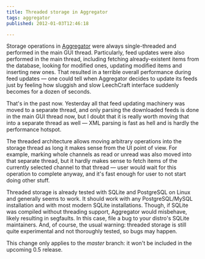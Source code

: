 ```yaml
---
title: Threaded storage in Aggregator
tags: aggregator
published: 2012-01-03T12:46:18

---
```


Storage operations in [Aggregator](/plugins-aggregator) were always
single-threaded and performed in the main GUI thread. Particularly, feed
updates were also performed in the main thread, including fetching
already-existent items from the database, looking for modified ones,
updating modified items and inserting new ones. That resulted in a
terrible overall performance during feed updates — one could tell when
Aggregator decides to update its feeds just by feeling how sluggish and
slow LeechCraft interface suddenly becomes for a dozen of seconds.

That's in the past now. Yesterday all that feed updating machinery was
moved to a separate thread, and only parsing the downloaded feeds is
done in the main GUI thread now, but I doubt that it is really worth
moving that into a separate thread as well — XML parsing is fast as hell
and is hardly the performance hotspot.

The threaded architecture allows moving arbitrary operations into the
storage thread as long it makes sense from the UI point of view. For
example, marking whole channels as read or unread was also moved into
that separate thread, but it hardly makes sense to fetch items of the
currently selected channel to that thread — user would wait for this
operation to complete anyway, and it's fast enough for user to not start
doing other stuff.

Threaded storage is already tested with SQLite and PostgreSQL on Linux
and generally seems to work. It should work with any PostgreSQL/MySQL
installation and with most modern SQLite installations. Though, if
SQLite was compiled without threading support, Aggregator would
misbehave, likely resulting in segfaults. In this case, file a bug to
your distro's SQLite maintainers. And, of course, the usual warning:
threaded storage is still quite experimental and not thoroughly tested,
so bugs may happen.

This change only applies to the *master* branch: it won't be included in
the upcoming 0.5 release.
